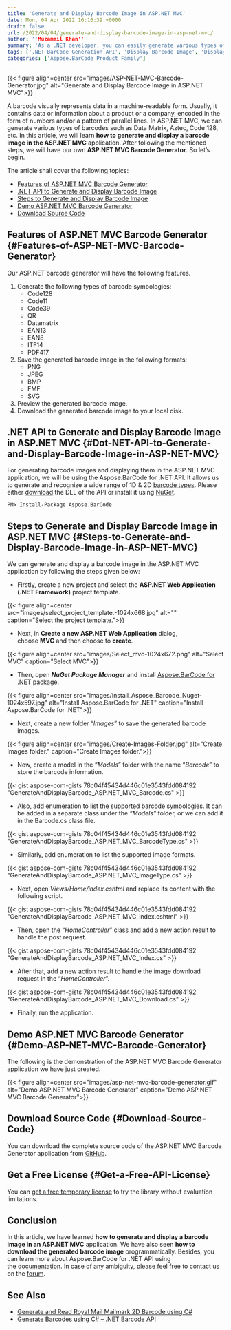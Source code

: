 ```yaml
---
title: 'Generate and Display Barcode Image in ASP.NET MVC'
date: Mon, 04 Apr 2022 16:16:39 +0000
draft: false
url: /2022/04/04/generate-and-display-barcode-image-in-asp-net-mvc/
author: ''Muzammil Khan''
summary: 'As a .NET developer, you can easily generate various types of barcodes and display them in Razor pages. In this article, you will learn **how to generate and display a barcode in an ASP.NET MVC application.**'
tags: ['.NET BarCode Generation API', 'Display Barcode Image', 'Display Barcode in ASP.NET MVC', 'Generate Barcode in ASP.NET MVC', 'Generate Barcodes', 'MVC Barcode Generator']
categories: ['Aspose.BarCode Product Family']
---
```




{{< figure align=center src="images/ASP-NET-MVC-Barcode-Generator.jpg" alt="Generate and Display Barcode Image in ASP.NET MVC">}}


A barcode visually represents data in a machine-readable form. Usually, it contains data or information about a product or a company, encoded in the form of numbers and/or a pattern of parallel lines. In ASP.NET MVC, we can generate various types of barcodes such as Data Matrix, Aztec, Code 128, etc. In this article, we will learn **how to generate and display a barcode image in the ASP.NET MVC** application. After following the mentioned steps, we will have our own **ASP.NET MVC Barcode Generator**. So let’s begin.

The article shall cover the following topics:

*   [Features of ASP.NET MVC Barcode Generator][1]
*   [.NET API to Generate and Display Barcode Image][2]
*   [Steps to Generate and Display Barcode Image][3]
*   [Demo ASP.NET MVC Barcode Generator][4]
*   [Download Source Code][5]

## Features of ASP.NET MVC Barcode Generator {#Features-of-ASP-NET-MVC-Barcode-Generator}

Our ASP.NET barcode generator will have the following features.

1.  Generate the following types of barcode symbologies:
    *   Code128
    *   Code11
    *   Code39
    *   QR
    *   Datamatrix
    *   EAN13
    *   EAN8
    *   ITF14
    *   PDF417
2.  Save the generated barcode image in the following formats:
    *   PNG
    *   JPEG
    *   BMP
    *   EMF
    *   SVG
3.  Preview the generated barcode image.
4.  Download the generated barcode image to your local disk.

## .NET API to Generate and Display Barcode Image in ASP.NET MVC {#Dot-NET-API-to-Generate-and-Display-Barcode-Image-in-ASP-NET-MVC}

For generating barcode images and displaying them in the ASP.NET MVC application, we will be using the Aspose.BarCode for .NET API. It allows us to generate and recognize a wide range of 1D & 2D [barcode types][6]. Please either [download][7] the DLL of the API or install it using [NuGet][8].

```
PM> Install-Package Aspose.BarCode
```

## Steps to Generate and Display Barcode Image in ASP.NET MVC {#Steps-to-Generate-and-Display-Barcode-Image-in-ASP-NET-MVC}

We can generate and display a barcode image in the ASP.NET MVC application by following the steps given below:

*   Firstly, create a new project and select the **ASP.NET Web Application (.NET Framework)** project template.



{{< figure align=center src="images/select_project_template.-1024x668.jpg" alt="" caption="Select the project template.">}}


*   Next, in **Create a new ASP.NET Web Application** dialog, choose **MVC** and then choose to **create**.



{{< figure align=center src="images/Select_mvc-1024x672.png" alt="Select MVC" caption="Select MVC">}}


*   Then, open _**NuGet Package Manager**_ and install [Aspose.BarCode for .NET][9] package.



{{< figure align=center src="images/Install_Aspose_Barcode_Nuget-1024x597.jpg" alt="Install Aspose.BarCode for .NET" caption="Install Aspose.BarCode for .NET">}}


*   Next, create a new folder “_Images_” to save the generated barcode images.



{{< figure align=center src="images/Create-Images-Folder.jpg" alt="Create Images folder." caption="Create Images folder.">}}


*   Now, create a model in the “_Models_” folder with the name “_Barcode_” to store the barcode information.

{{< gist aspose-com-gists 78c04f45434d446c01e3543fdd084192 "GenerateAndDisplayBarcode_ASP.NET_MVC_Barcode.cs" >}}

*   Also, add enumeration to list the supported barcode symbologies. It can be added in a separate class under the _“Models”_ folder, or we can add it in the Barcode.cs class file.

{{< gist aspose-com-gists 78c04f45434d446c01e3543fdd084192 "GenerateAndDisplayBarcode_ASP.NET_MVC_BarcodeType.cs" >}}

*   Similarly, add enumeration to list the supported image formats.

{{< gist aspose-com-gists 78c04f45434d446c01e3543fdd084192 "GenerateAndDisplayBarcode_ASP.NET_MVC_ImageType.cs" >}}

*   Next, open _Views/Home/index.cshtml_ and replace its content with the following script.

{{< gist aspose-com-gists 78c04f45434d446c01e3543fdd084192 "GenerateAndDisplayBarcode_ASP.NET_MVC_index.cshtml" >}}

*   Then, open the “_HomeController_” class and add a new action result to handle the post request.

{{< gist aspose-com-gists 78c04f45434d446c01e3543fdd084192 "GenerateAndDisplayBarcode_ASP.NET_MVC_Index.cs" >}}

*   After that, add a new action result to handle the image download request in the “_HomeController_”.

{{< gist aspose-com-gists 78c04f45434d446c01e3543fdd084192 "GenerateAndDisplayBarcode_ASP.NET_MVC_Download.cs" >}}

*   Finally, run the application.

## Demo ASP.NET MVC Barcode Generator {#Demo-ASP-NET-MVC-Barcode-Generator}

The following is the demonstration of the ASP.NET MVC Barcode Generator application we have just created.



{{< figure align=center src="images/asp-net-mvc-barcode-generator.gif" alt="Demo ASP.NET MVC Barcode Generator" caption="Demo ASP.NET MVC Barcode Generator">}}


## Download Source Code {#Download-Source-Code}

You can download the complete source code of the ASP.NET MVC Barcode Generator application from [GitHub][10].

## Get a Free License {#Get-a-Free-API-License}

You can [get a free temporary license][11] to try the library without evaluation limitations.

## Conclusion

In this article, we have learned **how to **generate and display a barcode image in an ASP.NET MVC**** application. We have also seen **how to download the generated barcode image** programmatically. Besides, you can learn more about Aspose.BarCode for .NET API using the [documentation][12]. In case of any ambiguity, please feel free to contact us on the [forum][13].

## See Also

*   [](https://blog.aspose.com/2020/10/20/scan-and-read-barcodes-using-csharp/)[Generate and Read Royal Mail Mailmark 2D Barcode using C#][14]
*   [Generate Barcodes using C# – .NET Barcode API][15]




[1]: #Features-of-ASP-NET-MVC-Barcode-Generator
[2]: #Dot-NET-API-to-Generate-and-Display-Barcode-Image-in-ASP-NET-MVC
[3]: #Steps-to-Generate-and-Display-Barcode-Image-in-ASP-NET-MVC
[4]: #Demo-ASP-NET-MVC-Barcode-Generator
[5]: #Download-Source-Code
[6]: https://docs.aspose.com/barcode/net/barcode-supported-symbologies/
[7]: https://downloads.aspose.com/barcode/net
[8]: https://www.nuget.org/packages/aspose.barcode
[9]: https://products.aspose.com/barcode/net
[10]: https://github.com/Muzammil-khan/ASP.NET-MVC-Barcode-Generator
[11]: https://purchase.aspose.com/temporary-license
[12]: https://docs.aspose.com/barcode/net/
[13]: https://forum.aspose.com/c/barcode/13
[14]: https://blog.aspose.com/2022/03/03/generate-and-read-royal-mail-mailmark-2d-barcode-using-csharp/
[15]: https://blog.aspose.com/2020/10/19/generate-barcodes-using-csharp/




